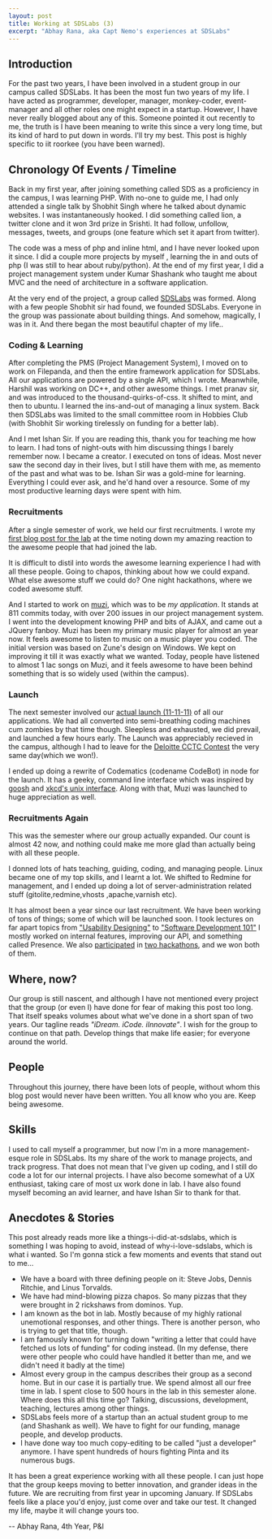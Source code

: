 ```yaml
---
layout: post
title: Working at SDSLabs (3)
excerpt: "Abhay Rana, aka Capt Nemo's experiences at SDSLabs"
---
```

## Introduction

For the past two years, I have been involved in a student group in our campus called SDSLabs.
It has been the most fun two years of my life. I have acted as programmer, developer, manager,
monkey-coder, event-manager and all other roles one might expect in a startup. However, I have
never really blogged about any of this. Someone pointed it out recently to me, the truth is I
have been meaning to write this since a very long time, but its kind of hard to put down in 
words. I'll try my best. This post is highly specific to iit roorkee (you have been warned).

## Chronology Of Events / Timeline

Back in my first year, after joining something called SDS as a proficiency in the campus, I was learning PHP.
 With no-one to guide me, I had only attended a single talk by Shobhit Singh where he talked about dynamic 
 websites. I was instantaneously hooked. I did something called lion, a twitter clone and it won 3rd prize 
 in Srishti. It had follow, unfollow, messages, tweets, and groups (one feature which set it apart from twitter).

The code was a mess of php and inline html, and I have never looked upon it since. I did a couple more projects by myself
, learning the in and outs of php (I was still to hear about ruby/python). At the end of my first year, I did a project
 management system under Kumar Shashank who taught me about MVC and the need of architecture in a software application. 

At the very end of the project, a group called [SDSLabs](https://sdslabs.co/) was formed. Along with a few people 
Shobhit sir had found, we founded SDSLabs. Everyone in the group was passionate about building things.
And somehow, magically, I was in it. And there began the most beautiful chapter of my life.. 

### Coding & Learning

After completing the PMS (Project Management System), I moved on to work on Filepanda, and then the entire framework 
application for SDSLabs. All our applications are powered by a single API, which I wrote. Meanwhile, Harshil was working
 on DC++, and other awesome things. I met pranav sir, and was introduced to the thousand-quirks-of-css. It shifted to mint, and
then to ubuntu. I learned the ins-and-out of managing a linux system. Back then SDSLabs was limited to the small committee
room in Hobbies Club (with Shobhit Sir working tirelessly on funding for a better lab).

And I met Ishan Sir. If you are reading this, thank you for teaching me how to learn. I had tons of night-outs with him 
discussing things I barely remember now. I became a creator. I executed on tons of ideas. Most never saw the second day in 
their lives, but I still have them with me, as memento of the past and what was to be. Ishan Sir was a gold-mine for learning. 
Everything I could ever ask, and he'd hand over a resource. Some of my most productive learning days were spent with him.

### Recruitments

After a single semester of work, we held our first recruitments. I wrote my
 [first blog post for the lab](https://blog.sdslabs.co/2011/09/recruitment-experience/) at the time noting 
down my amazing reaction to the awesome people that had joined the lab.

It is difficult to distil into words the awesome learning experience I had with all these people. Going to chapos, thinking 
about how we could expand. What else awesome stuff we could do? One night hackathons, where we coded awesome stuff.

And I started to work on [muzi](https://sdslabs.co.in/muzi/), which was to be _my application_. It stands at 811 commits today, with over
200 issues in our project management system.
 I went into the development knowing PHP and bits of AJAX, and came out a JQuery fanboy. Muzi has been my primary music player
  for almost an year now. It feels awesome to listen to music on a music player you coded. The initial version was
  based on Zune's design on Windows. We kept on improving it till it was exactly what we wanted. Today, people have listened to
  almost 1 lac songs on Muzi, and it feels awesome to have been behind something that is so widely used (within the campus).

### Launch

The next semester involved our [actual launch (11-11-11)](https://blog.sdslabs.co/2011/11/launch-and-beyond) of all our applications. 
We had all converted into semi-breathing coding machines cum zombies by that time though. Sleepless and exhausted, we did prevail, 
and launched a few hours early. The Launch was appreciably recieved in the campus, although I had to leave for the
 [Deloitte CCTC Contest](https://captnemo.in/blog/2011/11/20/cctc-blog/) the very same day(which we won!).

I ended up doing a rewrite of Codematics (codename CodeBot) in node for the launch. It has a geeky, command line interface
which was inspired by [goosh](https://goosh.org/) and [xkcd's unix interface](https://unix.xkcd.com). Along with that, Muzi was
launched to huge appreciation as well.

### Recruitments Again

This was the semester where our group actually expanded. Our count is almost 42 now, and nothing could
 make me more glad than actually being with all these people. 

I donned lots of hats teaching, guiding, coding, and managing people. Linux became one of my top skills, and I learnt a lot.
We shifted to Redmine for management, and I ended up doing a lot of server-administration related stuff (gitolite,redmine,vhosts
,apache,varnish etc).

It has almost been a year since our last recruitment. We have been working of tons of things; some of which 
will be launched soon. I took lectures on far apart topics from 
["Usability Designing"](https://speakerdeck.com/captn3m0/ux-and-usability-designing) to
 ["Software Development 101"](https://speakerdeck.com/captn3m0/software-development-101) I mostly
worked on internal features, improving our API, and something called Presence. We also 
[participated](https://captnemo.in/blog/2012/05/23/phonegap-blog-post/) in 
[two hackathons](https://blog.sdslabs.co/2012/09/hacku),
and we won both of them.

## Where, now?

Our group is still nascent, and although I have not mentioned every project that the group (or even I) have
 done for fear of making this post too long. That itself speaks volumes about what we've done in a short 
 span of two years. Our tagline reads _"iDream. iCode. iInnovate"_. I wish for the group to continue on that
  path. Develop things that make life easier; for everyone around the world. 

## People

Throughout this journey, there have been lots of people, without whom this blog post would never have been written.
 You all know who you are. Keep being awesome. 

## Skills

I used to call myself a programmer, but now I'm in a more management-esque role in SDSLabs. Its my share of the work to manage projects,
and track progress. That does not mean that I've given up coding, and I still do code a lot for our internal projects. I have also become
somewhat of a UX enthusiast, taking care of most ux work done in lab. I have also found myself becoming an avid learner, and have Ishan
Sir to thank for that. 

## Anecdotes & Stories

This post already reads more like a things-i-did-at-sdslabs, which is something I was hoping to avoid, instead of why-i-love-sdslabs, which is what i wanted. So I'm gonna stick a few moments and events that stand out to me...

- We have a board with three defining people on it: Steve Jobs, Dennis Ritchie, and Linus Torvalds. 
- We have had mind-blowing pizza chapos. So many pizzas that they were brought in 2 rickshaws from dominos. Yup.
- I am known as the bot in lab. Mostly because of my highly rational unemotional responses, and other things. There is another person, who is trying to get that title, though.
- I am famously known for turning down "writing a letter that could have fetched us lots of funding" for coding instead. (In my defense, there were other people who could have handled it better than me, and we didn't need it badly at the time)
- Almost every group in the campus describes their group as a second home. But in our case it is partially true. We spend almost all our free time in lab. I spent close to 500 hours in the lab in this semester alone. Where does this all this time go? Talking, discussions, development, teaching, lectures among other things.
- SDSLabs feels more of a startup than an actual student group to me (and Shashank as well). We have to fight for our funding, manage people, and develop products.
- I have done way too much copy-editing to be called "just a developer" anymore. I have spent hundreds of hours fighting Pinta and its numerous bugs.

It has been a great experience working with all these people. I can just hope that the group keeps moving to better
innovation, and grander ideas in the future. We are recruiting from first year in upcoming January. If SDSLabs feels like a place you'd
enjoy, just come over and take our test. It changed my life, maybe it will change yours too.

--
Abhay Rana, 4th Year, P&I
